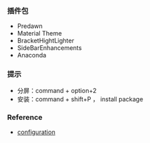 ### 插件包
* Predawn
* Material Theme
* BracketHightLighter
* SideBarEnhancements
* Anaconda

### 提示
* 分屏：command + option+2
* 安装：command + shift+P ， install package

### Reference
- [configuration](https://github.com/CoreyMSchafer/dotfiles/tree/master/settings)
